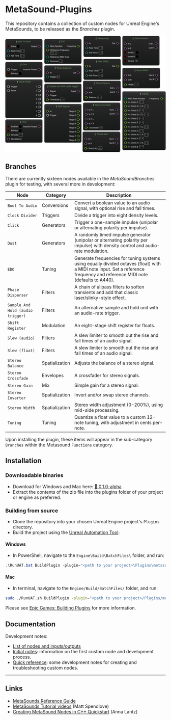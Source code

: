 # MetaSound-Plugins 
This repository contains a collection of custom nodes for Unreal Engine's MetaSounds, to be released as the *Branches* plugin.

![Screenshot of a selection of custom nodes in Metasound, as listed in the table below.](./docs/svg/_nodes.svg)

## Branches
There are currently sixteen nodes available in the *MetaSoundBranches* plugin for testing, with several more in development:

| Node                                | Category              | Description                                                                                                         |
|-------------------------------------|-----------------------|---------------------------------------------------------------------------------------------------------------------|
| `Bool To Audio`                     | Conversions           | Convert a boolean value to an audio signal, with optional rise and fall times.                                      |
| `Clock Divider`                     | Triggers              | Divide a trigger into eight density levels.                                                                         |
| `Click`                             | Generators            | Trigger a one-sample impulse (unipolar or alternating polarity per impulse).                                        |
| `Dust`                              | Generators            | A randomly timed impulse generator (unipolar or alternating polarity per impulse) with density control and audio-rate modulation. |
| `EDO`                               | Tuning                | Generate frequencies for tuning systems using equally divided octaves (float) with a MIDI note input. Set a reference frequency and reference MIDI note (defaults to A440). |
| `Phase Disperser`                   | Filters               | A chain of allpass filters to soften transients and add that classic laser/slinky-style effect.                      |
| `Sample And Hold (audio trigger)`   | Filters               | An alternative sample and hold unit with an audio-rate trigger.                                                     |
| `Shift Register`                    | Modulation            | An eight-stage shift register for floats.                                                                           |
| `Slew (audio)`                      | Filters               | A slew limiter to smooth out the rise and fall times of an audio signal.                                             |
| `Slew (float)`                      | Filters               | A slew limiter to smooth out the rise and fall times of an audio signal.                                             |
| `Stereo Balance`                  | Spatialization             | Adjusts the balance of a stereo signal.                                                                                    |
| `Stereo Crossfade`                  | Envelopes             | A crossfader for stereo signals.                                                                                    |
| `Stereo Gain`                  | Mix             | Simple gain for a stereo signal.                                                                                    |
| `Stereo Inverter`                   | Spatialization        | Invert and/or swap stereo channels.                                                                                 |
| `Stereo Width`                             | Spatialization        | Stereo width adjustment (0-200%), using mid-side processing.                                                        |
| `Tuning`                            | Tuning                | Quantize a float value to a custom 12-note tuning, with adjustment in cents per-note.                               |

Upon installing the plugin, these items will appear in the sub-category `Branches` within the Metasound `Functions` category.

## Installation

### Downloadable binaries
- Download for Windows and Mac here: [💾 0.1.0-alpha](https://github.com/matthewscharles/metasound-plugins/releases/tag/0.1.0)
- Extract the contents of the zip file into the plugins folder of your project or engine as preferred.

### Building from source
- Clone the repository into your chosen Unreal Engine project's `Plugins` directory.
- Build the project using the [Unreal Automation Tool](https://dev.epicgames.com/documentation/en-us/unreal-engine/unreal-automation-tool-for-unreal-engine):

#### Windows
- In PowerShell, navigate to the `Engine\Build\BatchFiles\` folder, and run: 
```PowerShell
.\RunUAT.bat BuildPlugin -plugin="<path to your project>\Plugins\metasound-plugins\MetasoundBranches.uplugin" -package="<path to your project>\Plugins\metasound-plugins\MetasoundBranches.uplugin"
```
#### Mac
- In terminal, navigate to the `Engine/Build/BatchFiles/` folder, and run: 
```Bash
sudo ./RunUAT.sh BuildPlugin -plugin="<path to your project>/Plugins/metasound-plugins/MetasoundBranches.uplugin" -package="<path to your project>/Plugins/metasound-plugins/MetasoundBranches.uplugin"
```

Please see [Epic Games: Building Plugins](https://dev.epicgames.com/community/learning/tutorials/qz93/unreal-engine-building-plugins) for more information.

## Documentation
Development notes:
- [List of nodes and inputs/outputs](./docs/nodes.md)
- [Initial notes](./docs/README.md): information on the first custom node and development process.
- [Quick reference](./docs/quick_reference.md): some development notes for creating and troubleshooting custom nodes. 

---

## Links
- [MetaSounds Reference Guide](https://dev.epicgames.com/documentation/en-us/unreal-engine/metasounds-reference-guide-in-unreal-engine)
- [MetaSounds Tutorial videos](https://dev.epicgames.com/community/learning/recommended-community-tutorial/Kw7l/unreal-engine-metasounds) (Matt Spendlove)
- [Creating MetaSound Nodes in C++ Quickstart](https://dev.epicgames.com/community/learning/tutorials/ry7p/unreal-engine-creating-metasound-nodes-in-c-quickstart) (Anna Lantz)